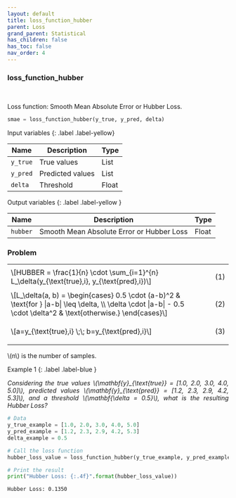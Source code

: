 ```yaml
---
layout: default
title: loss_function_hubber
parent: Loss
grand_parent: Statistical
has_children: false
has_toc: false
nav_order: 4
---
```


<!--Don't delete ths script-->
<script src = "https://polyfill.io/v3/polyfill.min.js?features=es6"></script>
<script id = "MathJax-script" async src="https://cdn.jsdelivr.net/npm/mathjax@3/es5/tex-mml-chtml.js"></script>
<!--Don't delete ths script-->

<h3>loss_function_hubber</h3>

<br>

<p align="justify">
Loss function: Smooth Mean Absolute Error or Hubber Loss.
</p>

```python
smae = loss_function_hubber(y_true, y_pred, delta)
```

Input variables
{: .label .label-yellow}

<table style = "width:100%">
    <thead>
      <tr>
        <th>Name</th>
        <th>Description</th>
        <th>Type</th>
      </tr>
    </thead>
    <tr>
        <td><code>y_true</code></td>
        <td>True values</td>
        <td>List</td>
    </tr>
    <tr>
        <td><code>y_pred</code></td>
        <td>Predicted values</td>
        <td>List</td>
    </tr>
    <tr>
        <td><code>delta</code></td>
        <td>Threshold</td>
        <td>Float</td>
    </tr>
</table>

Output variables
{: .label .label-yellow }

<table style = "width:100%">
    <thead>
      <tr>
        <th>Name</th>
        <th>Description</th>
        <th>Type</th>
      </tr>
    </thead>
    <tr>
        <td><code>hubber</code></td>
        <td>Smooth Mean Absolute Error or Hubber Loss</td>
        <td>Float</td>
    </tr>
</table>

<h3>Problem</h3>

<table style = "width:100%">
    <tr>
        <td style="width: 90%;">\[HUBBER = \frac{1}{n} \cdot \sum_{i=1}^{n} L_\delta(y_{\text{true},i}, y_{\text{pred},i})\]</td>
        <td style="width: 10%;"><p align = "right">(1)</p></td>
    </tr>
    <tr>
        <td style="width: 90%;">\[L_\delta(a, b) = \begin{cases} 0.5 \cdot (a-b)^2 & \text{for } |a-b| \leq \delta, \\ \delta \cdot |a-b| - 0.5 \cdot \delta^2 & \text{otherwise.} \end{cases}\]</td>
        <td style="width: 10%;"><p align = "right">(2)</p></td>
    </tr>
    <tr>
        <td style="width: 90%;">\[a=y_{\text{true},i} \;\; b=y_{\text{pred},i}\]</td>
        <td style="width: 10%;"><p align = "right">(3)</p></td>
    </tr>
</table>

<p align="justify">
\(n\) is the number of samples.
</p>

Example 1
{: .label .label-blue }

<p align = "justify">
  <i>
      Considering the true values \(\mathbf{y}_{\text{true}} = [1.0, 2.0, 3.0, 4.0, 5.0]\), predicted values \(\mathbf{y}_{\text{pred}} = [1.2, 2.3, 2.9, 4.2, 5.3]\), and a threshold \(\mathbf{\delta = 0.5}\), what is the resulting Hubber Loss?
  </i>
</p>

```python
# Data
y_true_example = [1.0, 2.0, 3.0, 4.0, 5.0]
y_pred_example = [1.2, 2.3, 2.9, 4.2, 5.3]
delta_example = 0.5

# Call the loss function
hubber_loss_value = loss_function_hubber(y_true_example, y_pred_example, delta_example)

# Print the result
print("Hubber Loss: {:.4f}".format(hubber_loss_value))
```

```bash
Hubber Loss: 0.1350
```